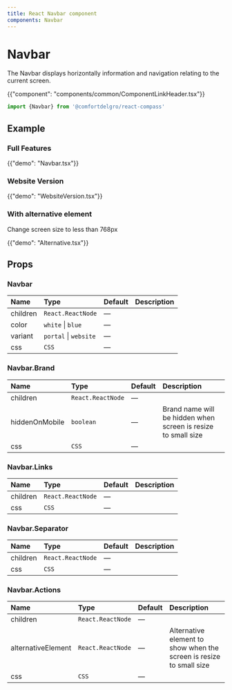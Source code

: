 ```yaml
---
title: React Navbar component
components: Navbar
---
```


# Navbar

<p class="description">The Navbar displays horizontally information and navigation relating to the current screen.</p>

{{"component": "components/common/ComponentLinkHeader.tsx"}}

```jsx
import {Navbar} from '@comfortdelgro/react-compass'
```


## Example

### Full Features

{{"demo": "Navbar.tsx"}}

### Website Version

{{"demo": "WebsiteVersion.tsx"}}

### With alternative element

Change screen size to less than 768px

{{"demo": "Alternative.tsx"}}

## Props

### Navbar

| Name     | Type                  | Default | Description |
| :------- | :-------------------- | :------ | :---------- |
| children | `React.ReactNode`     | —       |             |
| color    | `white` \| `blue`     | —       |             |
| variant  | `portal` \| `website` | —       |             |
| css      | `CSS`                 | —       |             |

### Navbar.Brand

| Name           | Type              | Default | Description                                                   |
| :------------- | :---------------- | :------ | :------------------------------------------------------------ |
| children       | `React.ReactNode` | —       |                                                               |
| hiddenOnMobile | `boolean`         | —       | Brand name will be hidden when screen is resize to small size |
| css            | `CSS`             | —       |                                                               |

### Navbar.Links

| Name     | Type              | Default | Description |
| :------- | :---------------- | :------ | :---------- |
| children | `React.ReactNode` | —       |             |
| css      | `CSS`             | —       |             |

### Navbar.Separator

| Name     | Type              | Default | Description |
| :------- | :---------------- | :------ | :---------- |
| children | `React.ReactNode` | —       |             |
| css      | `CSS`             | —       |             |

### Navbar.Actions

| Name               | Type              | Default | Description                                                         |
| :----------------- | :---------------- | :------ | :------------------------------------------------------------------ |
| children           | `React.ReactNode` | —       |                                                                     |
| alternativeElement | `React.ReactNode` | —       | Alternative element to show when the screen is resize to small size |
| css                | `CSS`             | —       |                                                                     |
